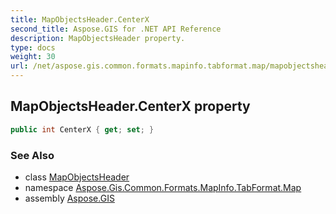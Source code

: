```yaml
---
title: MapObjectsHeader.CenterX
second_title: Aspose.GIS for .NET API Reference
description: MapObjectsHeader property. 
type: docs
weight: 30
url: /net/aspose.gis.common.formats.mapinfo.tabformat.map/mapobjectsheader/centerx/
---
```

## MapObjectsHeader.CenterX property

```csharp
public int CenterX { get; set; }
```

### See Also

* class [MapObjectsHeader](../)
* namespace [Aspose.Gis.Common.Formats.MapInfo.TabFormat.Map](../../mapobjectsheader/)
* assembly [Aspose.GIS](../../../)


